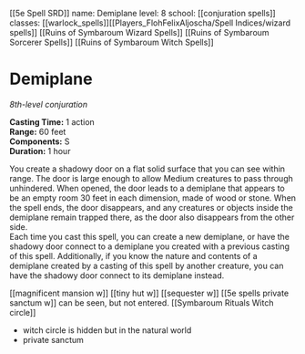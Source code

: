 [[5e Spell SRD]]
name: Demiplane
level: 8
school: [[conjuration spells]]
classes: [[warlock_spells]][[Players_FlohFelixAljoscha/Spell Indices/wizard spells]]
[[Ruins of Symbaroum Wizard Spells]]
[[Ruins of Symbaroum Sorcerer Spells]]
[[Ruins of Symbaroum Witch Spells]]

# Demiplane 
_8th-level conjuration_ 

**Casting Time:** 1 action    
**Range:** 60 feet    
**Components:** S    
**Duration:** 1 hour 

You create a shadowy door on a flat solid surface that you can see within range. The door is large enough to allow Medium creatures to pass through unhindered. When opened, the door leads to a demiplane that appears to be an empty room 30 feet in each dimension, made of wood or stone. When the spell ends, the door disappears, and any creatures or objects inside the demiplane remain trapped there, as the door also disappears from the other side.    
Each time you cast this spell, you can create a new demiplane, or have the shadowy door connect to a demiplane you created with a previous casting of this spell. Additionally, if you know the nature and contents of a demiplane created by a casting of this spell by another creature, you can have the shadowy door connect to its demiplane instead. 

[[magnificent mansion w]]
[[tiny hut w]]
[[sequester w]]
[[5e spells private sanctum w]] can be seen, but not entered. 
[[Symbaroum Rituals Witch circle]] 
- witch circle is hidden but in the natural world
- private sanctum 